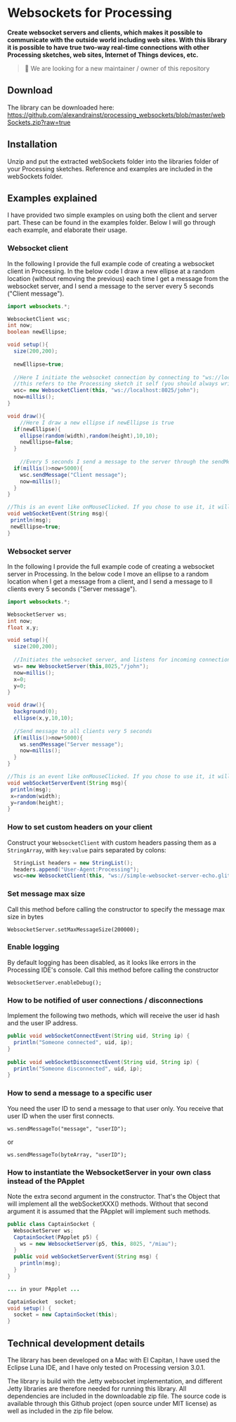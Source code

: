 # Websockets for Processing

**Create websocket servers and clients, which makes it possible to communicate with the
outside world including web sites. With this library it is possible to have true two-way
real-time connections with other Processing sketches, web sites, Internet of Things
devices, etc.**

> 🙋 We are looking for a new maintainer / owner of this repository

## Download
The library can be downloaded here:
https://github.com/alexandrainst/processing_websockets/blob/master/webSockets.zip?raw=true

## Installation
Unzip and put the extracted webSockets folder into the libraries folder of your Processing
sketches. Reference and examples are included in the webSockets folder.

## Examples explained
I have provided two simple examples on using both the client and server part. These can be
found in the examples folder. Below I will go through each example, and elaborate their usage.

### Websocket client

In the following I provide the full example code of creating a websocket client in Processing.
In the below code I draw a new ellipse at a random location (without removing the previous)
each time I get a message from the websocket server, and I send a message to the server every
5 seconds ("Client message").

```java
import websockets.*;

WebsocketClient wsc;
int now;
boolean newEllipse;

void setup(){
  size(200,200);
  
  newEllipse=true;
  
  //Here I initiate the websocket connection by connecting to "ws://localhost:8025/john", which is the uri of the server.
  //this refers to the Processing sketch it self (you should always write "this").
  wsc= new WebsocketClient(this, "ws://localhost:8025/john");
  now=millis();
}

void draw(){
    //Here I draw a new ellipse if newEllipse is true
  if(newEllipse){
    ellipse(random(width),random(height),10,10);
    newEllipse=false;
  }
    
    //Every 5 seconds I send a message to the server through the sendMessage method
  if(millis()>now+5000){
    wsc.sendMessage("Client message");
    now=millis();
  }
}

//This is an event like onMouseClicked. If you chose to use it, it will be executed whenever the server sends a message 
void webSocketEvent(String msg){
 println(msg);
 newEllipse=true;
}
```

### Websocket server

In the following I provide the full example code of creating a websocket server in Processing.
In the below code I move an ellipse to a random location when I get a message from a client,
and I send a message to ll clients every 5 seconds ("Server message").

```java
import websockets.*;

WebsocketServer ws;
int now;
float x,y;

void setup(){
  size(200,200);
  
  //Initiates the websocket server, and listens for incoming connections on ws://localhost:8025/john
  ws= new WebsocketServer(this,8025,"/john");
  now=millis();
  x=0;
  y=0;
}

void draw(){
  background(0);
  ellipse(x,y,10,10);
  
  //Send message to all clients very 5 seconds
  if(millis()>now+5000){
    ws.sendMessage("Server message");
    now=millis();
  }
}

//This is an event like onMouseClicked. If you chose to use it, it will be executed whenever a client sends a message
void webSocketServerEvent(String msg){
 println(msg);
 x=random(width);
 y=random(height);
}
```

### How to set custom headers on your client

Construct your `WebsocketClient` with custom headers passing them as a `StringArray`, with `key:value` pairs separated by colons:

```java
  StringList headers = new StringList();
  headers.append("User-Agent:Processing");
  wsc=new WebsocketClient(this, "ws://simple-websocket-server-echo.glitch.me/", headers);
```


### Set message max size

Call this method before calling the constructor to specify the message max size in bytes

    WebsocketServer.setMaxMessageSize(200000);

### Enable logging

By default logging has been disabled, as it looks like errors in the
Processing IDE's console. Call this method before calling the constructor

    WebsocketServer.enableDebug();

### How to be notified of user connections / disconnections

Implement the following two methods, which will receive the user id hash and
the user IP address.

```java
public void webSocketConnectEvent(String uid, String ip) {
  println("Someone connected", uid, ip);
}
  
public void webSocketDisconnectEvent(String uid, String ip) {
  println("Someone disconnected", uid, ip);
}
```

### How to send a message to a specific user

You need the user ID to send a message to that user only. 
You receive that user ID when the user first connects.

    ws.sendMessageTo("message", "userID");

or

    ws.sendMessageTo(byteArray, "userID");

### How to instantiate the WebsocketServer in your own class instead of the PApplet

Note the extra second argument in the constructor. That's the Object that will implement all the webSocketXXX() methods. Without that second argument it is assumed that the PApplet will implement such methods.

```java
public class CaptainSocket {
  WebsocketServer ws;
  CaptainSocket(PApplet p5) {
    ws = new WebsocketServer(p5, this, 8025, "/miau");
  }
  public void webSocketServerEvent(String msg) {
    println(msg);
  }
}  

... in your PApplet ...

CaptainSocket  socket;
void setup() {
  socket = new CaptainSocket(this);
}

```

## Technical development details

The library has been developed on a Mac with El Capitan, I have used the Eclipse Luna IDE,
and I have only tested on Processing version 3.0.1.

The library is build with the Jetty websocket implementation, and different Jetty libraries
are therefore needed for running this library. All dependencies are included in the downloadable
zip file. The source code is available through this Github project (open source under MIT
license) as well as included in the zip file below.
